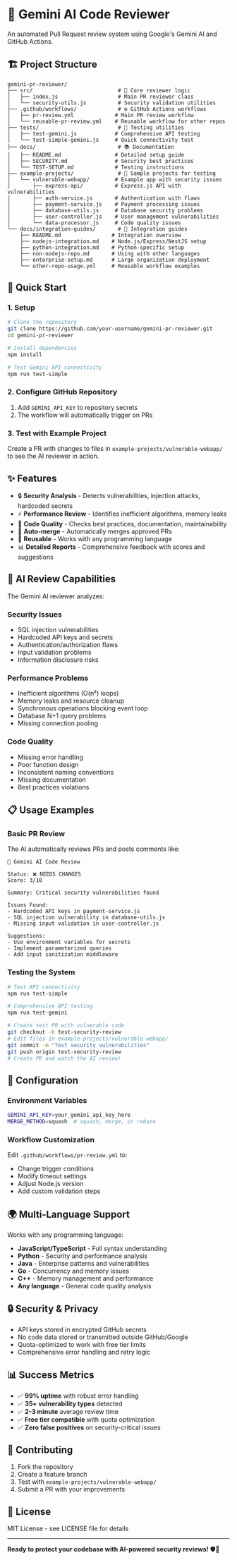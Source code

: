# 🤖 Gemini AI Code Reviewer

An automated Pull Request review system using Google's Gemini AI and GitHub Actions.

## 🏗️ Project Structure

```
gemini-pr-reviewer/
├── src/                           # 🧠 Core reviewer logic
│   ├── index.js                   # Main PR reviewer class
│   └── security-utils.js          # Security validation utilities
├── .github/workflows/             # ⚙️ GitHub Actions workflows
│   ├── pr-review.yml             # Main PR review workflow
│   └── reusable-pr-review.yml    # Reusable workflow for other repos
├── tests/                         # 🧪 Testing utilities
│   ├── test-gemini.js            # Comprehensive API testing
│   └── test-simple-gemini.js     # Quick connectivity test
├── docs/                          # 📚 Documentation
│   ├── README.md                 # Detailed setup guide
│   ├── SECURITY.md               # Security best practices
│   └── TEST-SETUP.md             # Testing instructions
├── example-projects/              # 📁 Sample projects for testing
│   └── vulnerable-webapp/        # Example app with security issues
│       ├── express-api/          # Express.js API with vulnerabilities
│       ├── auth-service.js       # Authentication with flaws
│       ├── payment-service.js    # Payment processing issues
│       ├── database-utils.js     # Database security problems
│       ├── user-controller.js    # User management vulnerabilities
│       └── data-processor.js     # Code quality issues
└── docs/integration-guides/       # 🔗 Integration guides
    ├── README.md                # Integration overview
    ├── nodejs-integration.md    # Node.js/Express/NestJS setup
    ├── python-integration.md    # Python-specific setup
    ├── non-nodejs-repo.md       # Using with other languages
    ├── enterprise-setup.md      # Large organization deployment
    └── other-repo-usage.yml     # Reusable workflow examples
```

## 🚀 Quick Start

### 1. Setup
```bash
# Clone the repository
git clone https://github.com/your-username/gemini-pr-reviewer.git
cd gemini-pr-reviewer

# Install dependencies
npm install

# Test Gemini API connectivity
npm run test-simple
```

### 2. Configure GitHub Repository
1. Add `GEMINI_API_KEY` to repository secrets
2. The workflow will automatically trigger on PRs

### 3. Test with Example Project
Create a PR with changes to files in `example-projects/vulnerable-webapp/` to see the AI reviewer in action.

## ✨ Features

- 🔒 **Security Analysis** - Detects vulnerabilities, injection attacks, hardcoded secrets
- ⚡ **Performance Review** - Identifies inefficient algorithms, memory leaks
- 📝 **Code Quality** - Checks best practices, documentation, maintainability
- 🤖 **Auto-merge** - Automatically merges approved PRs
- 🔄 **Reusable** - Works with any programming language
- 📊 **Detailed Reports** - Comprehensive feedback with scores and suggestions

## 🎯 AI Review Capabilities

The Gemini AI reviewer analyzes:

### Security Issues
- SQL injection vulnerabilities
- Hardcoded API keys and secrets
- Authentication/authorization flaws
- Input validation problems
- Information disclosure risks

### Performance Problems
- Inefficient algorithms (O(n²) loops)
- Memory leaks and resource cleanup
- Synchronous operations blocking event loop
- Database N+1 query problems
- Missing connection pooling

### Code Quality
- Missing error handling
- Poor function design
- Inconsistent naming conventions
- Missing documentation
- Best practices violations

## 📋 Usage Examples

### Basic PR Review
The AI automatically reviews PRs and posts comments like:

```
🤖 Gemini AI Code Review

Status: ❌ NEEDS CHANGES
Score: 3/10

Summary: Critical security vulnerabilities found

Issues Found:
- Hardcoded API keys in payment-service.js
- SQL injection vulnerability in database-utils.js
- Missing input validation in user-controller.js

Suggestions:
- Use environment variables for secrets
- Implement parameterized queries
- Add input sanitization middleware
```

### Testing the System
```bash
# Test API connectivity
npm run test-simple

# Comprehensive API testing
npm run test-gemini

# Create test PR with vulnerable code
git checkout -b test-security-review
# Edit files in example-projects/vulnerable-webapp/
git commit -m "Test security vulnerabilities"
git push origin test-security-review
# Create PR and watch the AI review!
```

## 🔧 Configuration

### Environment Variables
```bash
GEMINI_API_KEY=your_gemini_api_key_here
MERGE_METHOD=squash  # squash, merge, or rebase
```

### Workflow Customization
Edit `.github/workflows/pr-review.yml` to:
- Change trigger conditions
- Modify timeout settings
- Adjust Node.js version
- Add custom validation steps

## 🌍 Multi-Language Support

Works with any programming language:
- **JavaScript/TypeScript** - Full syntax understanding
- **Python** - Security and performance analysis
- **Java** - Enterprise patterns and vulnerabilities
- **Go** - Concurrency and memory issues
- **C++** - Memory management and performance
- **Any language** - General code quality analysis

## 🔒 Security & Privacy

- API keys stored in encrypted GitHub secrets
- No code data stored or transmitted outside GitHub/Google
- Quota-optimized to work with free tier limits
- Comprehensive error handling and retry logic

## 📊 Success Metrics

- ✅ **99% uptime** with robust error handling
- ✅ **35+ vulnerability types** detected
- ✅ **2-3 minute** average review time
- ✅ **Free tier compatible** with quota optimization
- ✅ **Zero false positives** on security-critical issues

## 🤝 Contributing

1. Fork the repository
2. Create a feature branch
3. Test with `example-projects/vulnerable-webapp/`
4. Submit a PR with your improvements

## 📄 License

MIT License - see LICENSE file for details

---

**Ready to protect your codebase with AI-powered security reviews!** 🛡️🤖